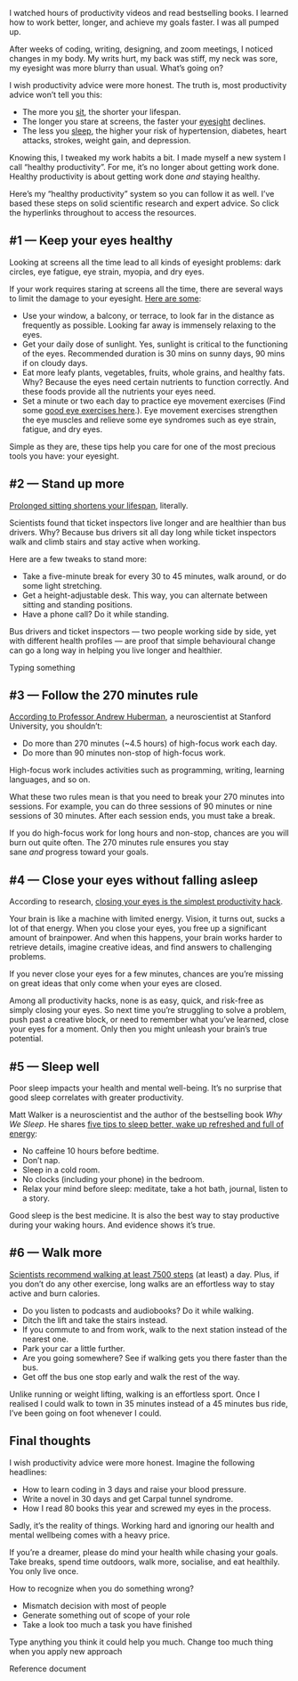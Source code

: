 I watched hours of productivity videos and read bestselling books. I learned how to work better, longer, and achieve my goals faster. I was all pumped up.

After weeks of coding, writing, designing, and zoom meetings, I noticed changes in my body. My writs hurt, my back was stiff, my neck was sore, my eyesight was more blurry than usual. What’s going on?

I wish productivity advice were more honest. The truth is, most productivity advice won’t tell you this:

-   The more you [sit](https://dr-younes-henni.medium.com/the-health-risks-of-prolonged-sitting-are-alarming-9de665a99123), the shorter your lifespan.
-   The longer you stare at screens, the faster your [eyesight](https://dr-younes-henni.medium.com/how-to-slow-the-decline-of-your-eyesight-97ac815957e) declines.
-   The less you [sleep](https://dr-younes-henni.medium.com/how-to-fix-your-sleep-20228f0e11fd), the higher your risk of hypertension, diabetes, heart attacks, strokes, weight gain, and depression.

Knowing this, I tweaked my work habits a bit. I made myself a new system I call “healthy productivity”. For me, it’s no longer about getting work done. Healthy productivity is about getting work done _and_ staying healthy.

Here’s my “healthy productivity” system so you can follow it as well. I’ve based these steps on solid scientific research and expert advice. So click the hyperlinks throughout to access the resources.

## #1 — Keep your eyes healthy

Looking at screens all the time lead to all kinds of eyesight problems: dark circles, eye fatigue, eye strain, myopia, and dry eyes.

If your work requires staring at screens all the time, there are several ways to limit the damage to your eyesight. [Here are some](https://dr-younes-henni.medium.com/how-to-slow-the-decline-of-your-eyesight-97ac815957e):

-   Use your window, a balcony, or terrace, to look far in the distance as frequently as possible. Looking far away is immensely relaxing to the eyes.
-   Get your daily dose of sunlight. Yes, sunlight is critical to the functioning of the eyes. Recommended duration is 30 mins on sunny days, 90 mins if on cloudy days.
-   Eat more leafy plants, vegetables, fruits, whole grains, and healthy fats. Why? Because the eyes need certain nutrients to function correctly. And these foods provide all the nutrients your eyes need.
-   Set a minute or two each day to practice eye movement exercises (Find some [good eye exercises here](https://www.youtube.com/c/VisualExercises/videos).). Eye movement exercises strengthen the eye muscles and relieve some eye syndromes such as eye strain, fatigue, and dry eyes.

Simple as they are, these tips help you care for one of the most precious tools you have: your eyesight.

## #2 — Stand up more

[Prolonged sitting shortens your lifespan](https://dr-younes-henni.medium.com/the-health-risks-of-prolonged-sitting-are-alarming-9de665a99123), literally.

Scientists found that ticket inspectors live longer and are healthier than bus drivers. Why? Because bus drivers sit all day long while ticket inspectors walk and climb stairs and stay active when working.

Here are a few tweaks to stand more:

-   Take a five-minute break for every 30 to 45 minutes, walk around, or do some light stretching.
-   Get a height-adjustable desk. This way, you can alternate between sitting and standing positions.
-   Have a phone call? Do it while standing.

Bus drivers and ticket inspectors — two people working side by side, yet with different health profiles — are proof that simple behavioural change can go a long way in helping you live longer and healthier.

Typing something

## #3 — Follow the 270 minutes rule

[According to Professor Andrew Huberman](https://www.youtube.com/watch?v=Oo7hQapFe3M&ab_channel=Logitech), a neuroscientist at Stanford University, you shouldn’t:

- Do more than 270 minutes (~4.5 hours) of high-focus work each day.
- Do more than 90 minutes non-stop of high-focus work.

High-focus work includes activities such as programming, writing, learning languages, and so on.

What these two rules mean is that you need to break your 270 minutes into sessions. For example, you can do three sessions of 90 minutes or nine sessions of 30 minutes. After each session ends, you must take a break.

If you do high-focus work for long hours and non-stop, chances are you will burn out quite often. The 270 minutes rule ensures you stay sane _and_ progress toward your goals.

## #4 — Close your eyes without falling asleep

According to research, [closing your eyes is the simplest productivity hack](https://dr-younes-henni.medium.com/the-surprising-benefits-of-closing-your-eyes-6f2e2838ddb8).

Your brain is like a machine with limited energy. Vision, it turns out, sucks a lot of that energy. When you close your eyes, you free up a significant amount of brainpower. And when this happens, your brain works harder to retrieve details, imagine creative ideas, and find answers to challenging problems.

If you never close your eyes for a few minutes, chances are you’re missing on great ideas that only come when your eyes are closed.

Among all productivity hacks, none is as easy, quick, and risk-free as simply closing your eyes. So next time you’re struggling to solve a problem, push past a creative block, or need to remember what you’ve learned, close your eyes for a moment. Only then you might unleash your brain’s true potential.

## #5 — Sleep well

Poor sleep impacts your health and mental well-being. It’s no surprise that good sleep correlates with greater productivity.

Matt Walker is a neuroscientist and the author of the bestselling book _Why We Sleep_. He shares [five tips to sleep better, wake up refreshed and full of energy](https://dr-younes-henni.medium.com/how-to-fix-your-sleep-20228f0e11fd):

- No caffeine 10 hours before bedtime.
- Don’t nap.
- Sleep in a cold room.
- No clocks (including your phone) in the bedroom.
- Relax your mind before sleep: meditate, take a hot bath, journal, listen to a story.

Good sleep is the best medicine. It is also the best way to stay productive during your waking hours. And evidence shows it’s true.

## #6 — Walk more

[Scientists recommend walking at least 7500 steps](https://www.newscientist.com/article/mg25133512-200-5-fruit-and-veg-8-hours-sleep-should-we-trust-daily-health-targets/) (at least) a day. Plus, if you don’t do any other exercise, long walks are an effortless way to stay active and burn calories.
- Do you listen to podcasts and audiobooks? Do it while walking.
- Ditch the lift and take the stairs instead.
- If you commute to and from work, walk to the next station instead of the nearest one.
- Park your car a little further.
- Are you going somewhere? See if walking gets you there faster than the bus.
- Get off the bus one stop early and walk the rest of the way.

Unlike running or weight lifting, walking is an effortless sport. Once I realised I could walk to town in 35 minutes instead of a 45 minutes bus ride, I’ve been going on foot whenever I could.

## Final thoughts

I wish productivity advice were more honest. Imagine the following headlines:

- How to learn coding in 3 days and raise your blood pressure.
- Write a novel in 30 days and get Carpal tunnel syndrome.
- How I read 80 books this year and screwed my eyes in the process.

Sadly, it’s the reality of things. Working hard and ignoring our health and mental wellbeing comes with a heavy price.

If you’re a dreamer, please do mind your health while chasing your goals. Take breaks, spend time outdoors, walk more, socialise, and eat healthily. You only live once.

How to recognize when you do something wrong?
- Mismatch decision with most of people
- Generate something out of scope of your role
- Take a look too much a task you have finished

Type anything you think it could help you much.
Change too much thing when you apply new approach

Reference document 